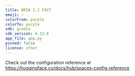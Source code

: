 ```yaml
---
title: BRIA 2.2 FAST
emoji: ⚡
colorFrom: purple
colorTo: purple
sdk: gradio
sdk_version: 4.13.0
app_file: app.py
pinned: false
license: other
---
```


Check out the configuration reference at https://huggingface.co/docs/hub/spaces-config-reference